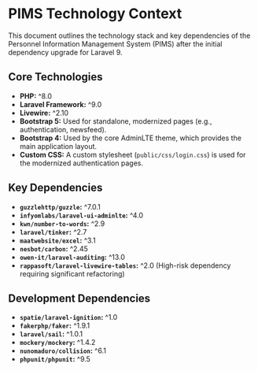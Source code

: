 # PIMS Technology Context

This document outlines the technology stack and key dependencies of the Personnel Information Management System (PIMS) after the initial dependency upgrade for Laravel 9.

## Core Technologies

*   **PHP:** ^8.0
*   **Laravel Framework:** ^9.0
*   **Livewire:** ^2.10
*   **Bootstrap 5:** Used for standalone, modernized pages (e.g., authentication, newsfeed).
*   **Bootstrap 4:** Used by the core AdminLTE theme, which provides the main application layout.
*   **Custom CSS:** A custom stylesheet (`public/css/login.css`) is used for the modernized authentication pages.

## Key Dependencies

*   **`guzzlehttp/guzzle`:** ^7.0.1
*   **`infyomlabs/laravel-ui-adminlte`:** ^4.0
*   **`kwn/number-to-words`:** ^2.9
*   **`laravel/tinker`:** ^2.7
*   **`maatwebsite/excel`:** ^3.1
*   **`nesbot/carbon`:** ^2.45
*   **`owen-it/laravel-auditing`:** ^13.0
*   **`rappasoft/laravel-livewire-tables`:** ^2.0 (High-risk dependency requiring significant refactoring)

## Development Dependencies

*   **`spatie/laravel-ignition`:** ^1.0
*   **`fakerphp/faker`:** ^1.9.1
*   **`laravel/sail`:** ^1.0.1
*   **`mockery/mockery`:** ^1.4.2
*   **`nunomaduro/collision`:** ^6.1
*   **`phpunit/phpunit`:** ^9.5
